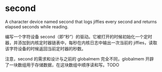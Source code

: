 # second

A character device named second that logs jiffies every second and returns elapsed seconds while reading.

编写一个字符设备 second（即“秒”）的驱动。它被打开的时候初始化一个定时器，并添加到内核定时器链表中，每秒在内核日志中输出一次当前的 jiffies，读取该字符设备的时候返回当前定时器的秒数。

注意，second 的需求和设计与之前的 globalmem 完全不同，globalmem 开辟了一块数组用于存储数据，在这块数组中顺序读和写。TODO

